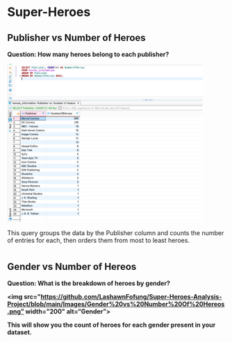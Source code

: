 # Super-Heroes

<h2>Publisher vs Number of Heroes</h2>

<b>Question: How many heroes belong to each publisher?</b>

<img src="https://github.com/LashawnFofung/Super-Heroes-Analysis-Project/blob/main/Images/Publisher%20vs%20Number%20of%20Hereos.png" width="450" alt=“Publisher”>
  

This query groups the data by the Publisher column and counts the number of entries for each, then orders them from most to least heroes.

<h1></h1>

<h2>Gender vs Number of Hereos</h2>

<b>Question: What is the breakdown of heroes by gender?

<img src="https://github.com/LashawnFofung/Super-Heroes-Analysis-Project/blob/main/Images/Gender%20vs%20Number%20Of%20Hereos.png” width="200" alt=“Gender”>

This will show you the count of heroes for each gender present in your dataset.

<h1></h1>

